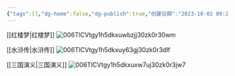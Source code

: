 ```yaml
---
{"tags":[],"dg-home":false,"dg-publish":true,"创建日期":"2023-10-02 09:27:37","最后修改":"2025-01-27 04:49:27","permalink":"/99 仓鼠/四大名著人物关系图谱/","dgPassFrontmatter":true,"noteIcon":"","created":"2023-10-02T09:27:37.193+08:00"}
---
```



[[红楼梦\|红楼梦]]
![006TlCVtgy1h5dkxuwbzjj30zk0r30wm](http://pyimg.eatbetter.cn//2/2024/06/13/5612772716999351603-2.jpg)

[[水浒传\|水浒传]]
![006TlCVtgy1h5dkxuy63gj30zk0r3dlf](http://pyimg.eatbetter.cn//2/2024/06/13/5612772717259397521-2.jpg)

[[三国演义\|三国演义]]
![006TlCVtgy1h5dkxuxw7uj30zk0r3jw7](http://pyimg.eatbetter.cn//2/2024/06/13/5612772717506861713-2.jpg)
